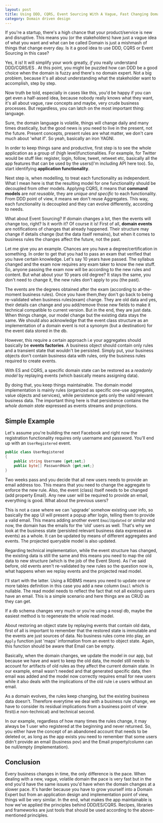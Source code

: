 ```yaml
---
layout: post
title: Using DDD, CQRS, Event Sourcing With A Vague, Fast Changing Domain
category: Domain driven design
---
```


If you're a startup, there's a high chance that your product/service is new and disruptive. This means you (or the stakeholders) have just a vague idea of what you want and what can be called Domain is just a mishmash of things that change every day. Is it a good idea to use DDD, CQRS or Event Sourcing in this case?

Yes, it is! It will simplify your work greatly, _if_ you really understand DDD/CQRS/ES . At this point, you might be puzzled how can DDD be a good choice when the domain is fuzzy and there's no domain expert. Not a big problem, because it's all about understanding what the stakeholder want to accomplish, step by step.

Now truth be told, especially in cases like this, you'd be happy if you can get even a half-assed idea, because nobody really knows what they want, it's all about vague, raw concepts and maybe, very crude business processes. But regardless, you can latch on the most important thing: language.

Sure, the domain language is volatile, things will change daily and many times drastically, but the good news is you need to live in the present, not the future. Present concepts, present rules are what matter, we don't care much about 'what if'. So yeah, basically an iron YAGNI.

In order to keep things sane and productive, first step is to see the whole application as a group of (high level)functionalities. For example, for Twitter would be stuff like: register, login, follow, tweet, retweet etc, basically all the app features that can be used by the users(I'm including API here too). So, start identifying **application functionality**.

Next step is, when modelling, to treat each functionality as independent. What I mean here is that the resulting model for one functionality should be decoupled from other models. Applying CQRS, it means that **command models** are _not reusable_, they are _unique and specific_ to each functionality. From DDD point of view, it means we don't reuse Aggregates. This way, each functionality is decoupled and they can evolve differently, according to needs.

What about Event Sourcing? If domain changes a lot, then the events will change too, right? Is it worth it? Of course it is! First of all, **domain events** are notifications of changes that already happened. Their structure may change if details change (but the data itself remains), but when it comes to business rules the changes affect the future, not the past.

Let me give you an example. Chances are you have a degree/certification in something. In order to get that you had to pass an exam that verified that you have certain knowledge. Let's say 10 years have passed. The syllabus changed and the exam now requires any exam taker to know the new stuff. So, anyone passing the exam now will be according to the new rules and content. But what about your 10 years old degree? It stays the same, you don't need to change it, the new rules don't apply to you (the past).

The events are the degrees obtained after the exam (according to at-the-moment business rules). Once you have them,they don't go back to being re-validated when business rules(exam) change. They are old data and yes, their details can change and you add/remove those new fields to make it technical compatible to current version. But in the end, they are just data. When things change, our model change but the existing data stays the same. We should also acknowledge that the event class structure as an implementation of a domain event is not a synonym (but a destination) for the event data stored in the db.

However, this require a certain approach i.e your aggregates should basically be **events factories**. A business object should contain only rules and a transient state that wouldn't be persisted. Simply put, your business objects don't contain business data with rules, only the business rules required to create events.

With ES and CQRS, a specific domain state can be restored as a _readonly model_ by replaying events (which basically means assigning data).

By doing that, you keep things maintainable. The domain model implementation is mainly rules (organized as specific one-use aggregates, value objects and services), while persistence gets only the valid relevant business data. The important thing here is that persistence contains the _whole domain state_ expressed as events streams and projections.

## Simple Example

Let's assume you're building the next Facebook and right now the registration functionality requires only username and password. You'll end up with an `UserRegistered` event.

```csharp
public class UserRegistered
{
    public string Username {get;set;}
    public byte[] PasswordHash {get;set;}
}
```
Two weeks pass and you decide that all new users needs to provide an email address too. This means that you need to change the aggregate to enforce the new rule. Also, the event (class) itself needs to be changed (add property Email). Any new user will be required to provide an email, everything is good. What about the previous users?

This is not a case where we can 'upgrade' somehow existing user info, so basically the app UI will present a popup after login, telling them to provide a valid email. This means adding another event `EmailUpdated` or similar and now, the domain has the emails for the 'old' users as well. That's why we look at the business state (persisted relevant business data expressed as events) as a whole. It can be updated by means of different aggregates and events. The projected queryable model is also updated.

Regarding technical implementation, while the event structure has changed, the existing data is still the same and this means you need to map the old data to new structure (which is the job of the Event Store). As I've said before, old events aren't re-validated by new rules so the question now is, what happens when we replay events and the projected read model.

I'll start with the latter. Using a RDBMS means you need to update one or more tables definition in this case you add a new column `Email` which is nullable. The read model needs to reflect the fact that not all existing users have an email. This is a simple scenario and here things are as CRUD as they can get.

If a db schema changes very much or you're using a nosql db, maybe the easiest method is to regenerate the whole read model.

About restoring an object state by replaying events that contain old data, first of all is important to remember that the restored state is immutable and the events are just sources of data. No business rules come into play, an `Apply` function just 'maps' information from an event to object state. Again, this function should be aware that Email can be empty.

Basically, when the domain changes, we update the model in our app, but because we have and want to keep the old data, the model still needs to account for artifacts of old rules as they affect the current domain state. In our example, email wasn't needed and that generated specific data, then email was added and the model now correctly requires email for new users while it also deals with the implications of the old rule i.e users without an email.

As a domain evolves, the rules keep changing, but the existing business data doesn't. Therefore everytime we deal with a business rule change, we have to consider its residual implications from a business point of view first(i.e non-technical) and technical second.

In our example, regardless of how many times the rules change, it may always be 1 user who registered at the beginning and never returned. So, you either have the concept of an abandoned account that needs to be deleted or, as long as the app exists you need to remember that some users didn't provide an email (business pov) and the Email property/column can be null/empty (implementation).

## Conclusion

Every business changes in time, the only difference is the pace. When dealing with a new, vague, volatile domain the pace is very fast but in the end you'd have the same issues you'd have when the domain changes at a slower pace. It's harder because you have to grow yourself into a Domain Expert but from an application design and implementation point of view, things will be very similar. In the end, what makes the app maintainable is how we've applied the principles behind DDD/ES/CQRS. Recipes, libraries and frameworks are just tools that should be used according to the above-mentioned principles.
